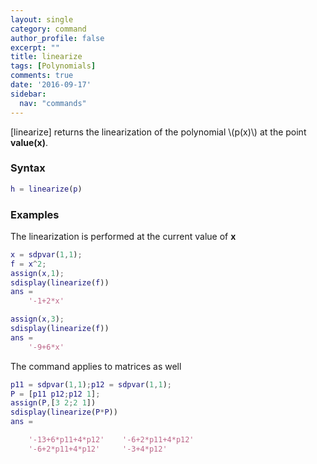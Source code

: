 ```yaml
---
layout: single
category: command
author_profile: false
excerpt: ""
title: linearize
tags: [Polynomials]
comments: true
date: '2016-09-17'
sidebar:
  nav: "commands"
---
```


[linearize] returns the linearization of the polynomial \\(p(x)\\) at the point **value(x)**.

### Syntax

````matlab
h = linearize(p)
````

### Examples

The linearization is performed at the current value of **x**

````matlab
x = sdpvar(1,1);
f = x^2;
assign(x,1);
sdisplay(linearize(f))
ans =
    '-1+2*x'

assign(x,3);
sdisplay(linearize(f))
ans =
    '-9+6*x'
````

The command applies to matrices as well

````matlab
p11 = sdpvar(1,1);p12 = sdpvar(1,1);
P = [p11 p12;p12 1];
assign(P,[3 2;2 1])
sdisplay(linearize(P*P))
ans =

    '-13+6*p11+4*p12'    '-6+2*p11+4*p12'
    '-6+2*p11+4*p12'     '-3+4*p12'    
````
